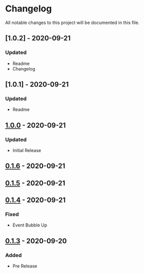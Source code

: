 # Changelog
All notable changes to this project will be documented in this file.

## [1.0.2] - 2020-09-21
### Updated
- Readme
- Changelog

## [1.0.1] - 2020-09-21
### Updated
- Readme

## [1.0.0] - 2020-09-21
### Updated
- Initial Release

## [0.1.6] - 2020-09-21

## [0.1.5] - 2020-09-21

## [0.1.4] - 2020-09-21
### Fixed
- Event Bubble Up

## [0.1.3] - 2020-09-20
### Added
- Pre Release


[0.1.3]: https://github.com/vinceg/vue-click-away/releases/tag/v0.1.3
[0.1.4]: https://github.com/vinceg/vue-click-away/releases/tag/v0.1.4
[0.1.5]: https://github.com/vinceg/vue-click-away/releases/tag/v0.1.5
[0.1.6]: https://github.com/vinceg/vue-click-away/releases/tag/v0.1.6
[1.0.0]: https://github.com/vinceg/vue-click-away/releases/tag/v1.0.0